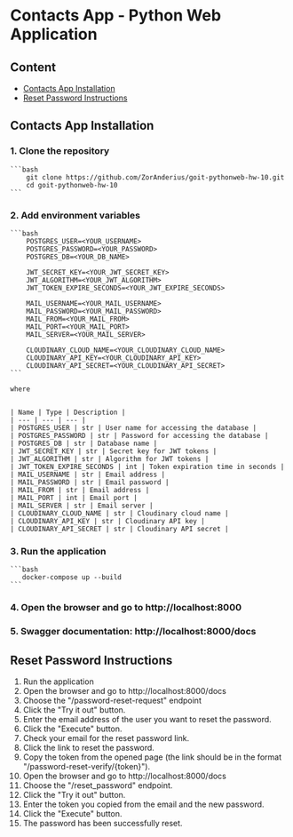 # Contacts App - Python Web Application

## Content

- [Contacts App Installation](#contacts-app-installation)
- [Reset Password Instructions](#reset-password-instructions)

## Contacts App Installation

### 1. Clone the repository
    
    ```bash
        git clone https://github.com/ZorAnderius/goit-pythonweb-hw-10.git
        cd goit-pythonweb-hw-10
    ```
    
### 2. Add environment variables
    
    ```bash
        POSTGRES_USER=<YOUR_USERNAME>
        POSTGRES_PASSWORD=<YOUR_PASSWORD>
        POSTGRES_DB=<YOUR_DB_NAME>
        
        JWT_SECRET_KEY=<YOUR_JWT_SECRET_KEY>
        JWT_ALGORITHM=<YOUR_JWT_ALGORITHM>
        JWT_TOKEN_EXPIRE_SECONDS=<YOUR_JWT_EXPIRE_SECONDS>
        
        MAIL_USERNAME=<YOUR_MAIL_USERNAME>
        MAIL_PASSWORD=<YOUR_MAIL_PASSWORD>
        MAIL_FROM=<YOUR_MAIL_FROM>
        MAIL_PORT=<YOUR_MAIL_PORT>
        MAIL_SERVER=<YOUR_MAIL_SERVER>
        
        CLOUDINARY_CLOUD_NAME=<YOUR_CLOUDINARY_CLOUD_NAME>
        CLOUDINARY_API_KEY=<YOUR_CLOUDINARY_API_KEY>
        CLOUDINARY_API_SECRET=<YOUR_CLOUDINARY_API_SECRET>
    ```
    
    where 
    
    
    | Name | Type | Description |
    | --- | --- | --- |
    | POSTGRES_USER | str | User name for accessing the database |
    | POSTGRES_PASSWORD | str | Password for accessing the database |
    | POSTGRES_DB | str | Database name |
    | JWT_SECRET_KEY | str | Secret key for JWT tokens |
    | JWT_ALGORITHM | str | Algorithm for JWT tokens |
    | JWT_TOKEN_EXPIRE_SECONDS | int | Token expiration time in seconds |
    | MAIL_USERNAME | str | Email address |
    | MAIL_PASSWORD | str | Email password |
    | MAIL_FROM | str | Email address |
    | MAIL_PORT | int | Email port |
    | MAIL_SERVER | str | Email server |
    | CLOUDINARY_CLOUD_NAME | str | Cloudinary cloud name |
    | CLOUDINARY_API_KEY | str | Cloudinary API key |
    | CLOUDINARY_API_SECRET | str | Cloudinary API secret |
    
### 3. Run the application
    
    ```bash
       docker-compose up --build
    ```
    
### 4. Open the browser and go to http://localhost:8000
    
    
### 5. Swagger documentation: http://localhost:8000/docs


## Reset Password Instructions


1. Run  the application
2. Open the browser and go to http://localhost:8000/docs
3. Choose the "/password-reset-request" endpoint
4. Click the "Try it out" button.
5. Enter the email address of the user you want to reset the password.
6. Click the "Execute" button.
7. Check your email for the reset password link.
8. Click the link to reset the password.
9. Copy the token from the opened page (the link should be in the format "/password-reset-verify/{token}").
10. Open the browser and go to http://localhost:8000/docs
12. Choose the "/reset_password" endpoint.
12. Click the "Try it out" button.
13. Enter the token you copied from the email and the new password.
14. Click the "Execute" button.
15. The password has been successfully reset.


